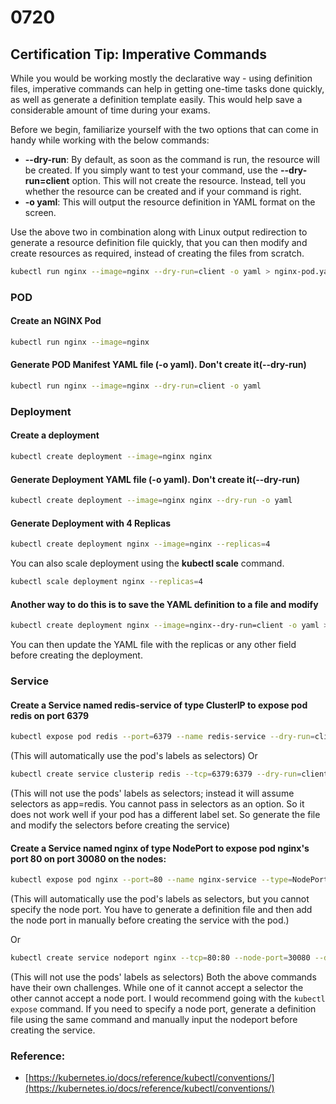 # 0720

## Certification Tip: Imperative Commands
While you would be working mostly the declarative way - using definition files, imperative commands can help in getting one-time tasks done quickly, as well as generate a definition template easily. This would help save a considerable amount of time during your exams.


Before we begin, familiarize yourself with the two options that can come in handy while working with the below commands:


* **--dry-run**: By default, as soon as the command is run, the resource will be created. If you simply want to test your command, use the **--dry-run=client** option. This will not create the resource. Instead, tell you whether the resource can be created and if your command is right.
* **-o yaml**: This will output the resource definition in YAML format on the screen.


Use the above two in combination along with Linux output redirection to generate a resource definition file quickly, that you can then modify and create resources as required, instead of creating the files from scratch.

```bash
kubectl run nginx --image=nginx --dry-run=client -o yaml > nginx-pod.yaml
```

### POD
#### Create an NGINX Pod
```bash
kubectl run nginx --image=nginx
```

#### Generate POD Manifest YAML file (-o yaml). Don't create it(--dry-run)
```bash
kubectl run nginx --image=nginx --dry-run=client -o yaml
```

### Deployment
#### Create a deployment
```bash
kubectl create deployment --image=nginx nginx
```

#### Generate Deployment YAML file (-o yaml). Don't create it(--dry-run)
```bash
kubectl create deployment --image=nginx nginx --dry-run -o yaml
```

#### Generate Deployment with 4 Replicas
```bash
kubectl create deployment nginx --image=nginx --replicas=4
```

You can also scale deployment using the **kubectl scale** command.
```bash
kubectl scale deployment nginx --replicas=4
```


#### Another way to do this is to save the YAML definition to a file and modify
```bash
kubectl create deployment nginx --image=nginx--dry-run=client -o yaml > nginx-deployment.yaml
```

You can then update the YAML file with the replicas or any other field before creating the deployment.

### Service
#### Create a Service named redis-service of type ClusterIP to expose pod redis on port 6379
```bash
kubectl expose pod redis --port=6379 --name redis-service --dry-run=client -o yaml
```
(This will automatically use the pod's labels as selectors)
Or
```bash
kubectl create service clusterip redis --tcp=6379:6379 --dry-run=client -o yaml
```
(This will not use the pods' labels as selectors; instead it will assume selectors as app=redis. You cannot pass in selectors as an option. So it does not work well if your pod has a different label set. So generate the file and modify the selectors before creating the service)

#### Create a Service named nginx of type NodePort to expose pod nginx's port 80 on port 30080 on the nodes:
```bash
kubectl expose pod nginx --port=80 --name nginx-service --type=NodePort --dry-run=client -o yaml
```
(This will automatically use the pod's labels as selectors, but you cannot specify the node port. You have to generate a definition file and then add the node port in manually before creating the service with the pod.)

Or
```bash
kubectl create service nodeport nginx --tcp=80:80 --node-port=30080 --dry-run=client -o yaml
```
(This will not use the pods' labels as selectors)
Both the above commands have their own challenges. While one of it cannot accept a selector the other cannot accept a node port. I would recommend going with the `kubectl expose` command. If you need to specify a node port, generate a definition file using the same command and manually input the nodeport before creating the service.

### Reference:
- [https://kubernetes.io/docs/reference/kubectl/conventions/](https://kubernetes.io/docs/reference/kubectl/conventions/)
